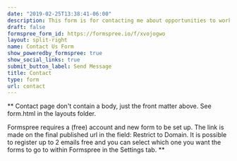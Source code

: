 ```yaml
---
date: "2019-02-25T13:38:41-06:00"
description: This form is for contacting me about opportunities to work together, speaking engagements, or mentorship requests. This is NOT a form for requesting help. I do not accept guest blog posts or requests for placing links in posts.
draft: false
formspree_form_id: https://formspree.io/f/xvojogwo
layout: split-right
name: Contact Us Form
show_poweredby_formspree: true
show_social_links: true
submit_button_label: Send Message
title: Contact
type: form
url: contact
---
```


** Contact page don't contain a body, just the front matter above.
See form.html in the layouts folder.

Formspree requires a (free) account and new form to be set up. The link is made on the final published url in the field: Restrict to Domain. It is possible to register up to 2 emails free and you can select which one you want the forms to go to within Formspree in the Settings tab.
**
